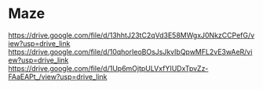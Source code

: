# Maze
https://drive.google.com/file/d/13hhtJ23tC2qVd3E58MWgxJ0NkzCCPefG/view?usp=drive_link
https://drive.google.com/file/d/10qhorIeoBOsJsJkvIbQpwMFL2vE3wAeR/view?usp=drive_link
https://drive.google.com/file/d/1Up6mOjtpULVxfYIUDxTpvZz-FAaEAPt_/view?usp=drive_link
